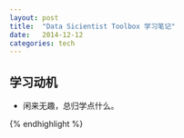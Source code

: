 ```yaml
---
layout: post
title:  "Data Sicientist Toolbox 学习笔记"
date:   2014-12-12
categories: tech
---
```


## 学习动机
* 闲来无趣，总归学点什么。

{% endhighlight %}
